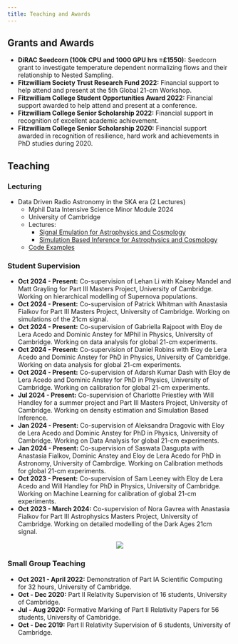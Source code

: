 ```yaml
---
title: Teaching and Awards
---
```


## Grants and Awards

- **DiRAC Seedcorn (100k CPU and 1000 GPU hrs =£1550):** Seedcorn grant to investigate temperature dependent normalizing flows and their relationship to Nested Sampling.
- **Fitzwilliam Society Trust Research Fund 2022:** Financial support to help attend and present at the 5th Global 21-cm Workshop.
- **Fitzwilliam College Student Opportunities Award 2022:** Financial support
awarded to help attend and present at a conference.
- **Fitzwilliam College Senior Scholarship 2022:** Financial support in
recognition of excellent academic achievement.
- **Fitzwilliam College Senior Scholarship 2020:** Financial support awarded in recognition of resilience, hard work and achievements in PhD
studies during 2020.

## Teaching

### Lecturing

- Data Driven Radio Astronomy in the SKA era (2 Lectures)
    - Mphil Data Intensive Science Minor Module 2024
    - University of Cambridge
    - Lectures:
        - [Signal Emulation for Astrophysics and Cosmology](https://github.com/htjb/Talks/raw/master/Lectures/MPhil_Data_Intensive_Science_Lectures_2024/Lecture-15.pptx)
        - [Simulation Based Inference for Astrophysics and Cosmology](https://github.com/htjb/Talks/raw/master/Lectures/MPhil_Data_Intensive_Science_Lectures_2024/Lecture-16.pptx)
    - [Code Examples](https://github.com/htjb/Talks/tree/master/Lectures/MPhil_Data_Intensive_Science_Lectures_2024/mphil-lecture-examples)


### Student Supervision

- **Oct 2024 - Present:** Co-supervision of Lehan Li with Kaisey Mandel and Matt Grayling for Part III Masters Project, University of Cambridge. Working on hierarchical modelling of Supernova populations.
- **Oct 2024 - Present:** Co-supervision of Patrick Whitman with Anastasia Fialkov for Part III Masters Project, University of Cambridge. Working on simulations of the 21cm signal.
- **Oct 2024 - Present:** Co-supervision of Gabriella Rajpoot with Eloy de Lera Acedo and Dominic Anstey for MPhil in Physics, University of Cambridge. Working on data analysis for global 21-cm experiments.
- **Oct 2024 - Present:** Co-supervision of Daniel Robins with Eloy de Lera Acedo and Dominic Anstey for PhD in Physics, University of Cambridge. Working on data analysis for global 21-cm experiments.
- **Oct 2024 - Present:** Co-supervision of Adarsh Kumar Dash with Eloy de Lera Acedo and Dominic Anstey for PhD in Physics, University of Cambridge. Working on calibration for global 21-cm experiments.
- **Jul 2024 - Present:** Co-supervision of Charlotte Priestley with Will Handley for a summer project and Part III Masters Project, University of Cambridge. Working on density estimation and Simulation Based Inference.
- **Jan 2024 - Present:** Co-supervision of Aleksandra Dragovic with Eloy de Lera Acedo and Dominic Anstey for PhD in Physics, University of Cambridge. Working on Data Analysis for global 21-cm experiments.
- **Jan 2024 - Present:** Co-supervision of Saswata Dasgupta with Anastasia Fialkov, Dominic Anstey and Eloy de Lera Acedo for PhD in Astronomy, University of Cambrdige. Working on Calibration methods for global 21-cm experiments.
- **Oct 2023 - Present:** Co-supervision of Sam Leeney with Eloy de Lera Acedo and Will Handley for PhD in Physics, University of Cambridge. Working on Machine Learning for calibration of global 21-cm experiments.
- **Oct 2023 - March 2024:** Co-supervision of Nora Gavrea with Anastasia Fialkov for Part III Astrophysics Masters Project, University of Cambridge. Working on detailed modelling of the Dark Ages 21cm signal.

<center><img src="{{ site.url }}/assets/supervisions.png" alt-text="Supervision Gantt Chart"></center>

### Small Group Teaching
- **Oct 2021 - April 2022:** Demonstration of Part IA Scientific Computing for 32 hours, University of Cambridge.
- **Oct - Dec 2020:** Part II Relativity Supervision of 16 students, University of Cambridge.
- **Jul - Aug 2020:** Formative Marking of Part II Relativity Papers for 56 students, University of Cambridge.
- **Oct - Dec 2019:** Part II Relativity Supervision of 6 students, University of Cambridge.
